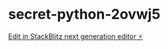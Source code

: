 # secret-python-2ovwj5

[Edit in StackBlitz next generation editor ⚡️](https://stackblitz.com/~/github.com/TakezoVI/secret-python-2ovwj5)